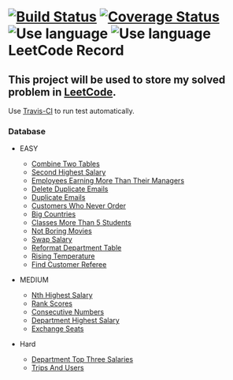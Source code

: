 [![Build Status](https://travis-ci.org/liuliuOD/LeetCode.svg?branch=master)](https://travis-ci.org/liuliuOD/LeetCode) [![Coverage Status](https://coveralls.io/repos/github/liuliuOD/LeetCode/badge.svg?branch=master)](https://coveralls.io/github/liuliuOD/LeetCode?branch=master)  
![Use language](https://img.shields.io/badge/language-PHP-%238a93bc) ![Use language](https://img.shields.io/badge/language-MySQL-%23e89533)  
LeetCode Record
===
This project will be used to store my solved problem in [LeetCode](https://leetcode.com).
---
Use [Travis-CI](https://travis-ci.org) to run test automatically.

### Database
- EASY
    - [Combine Two Tables](Databases/Easy/CombineTwoTables.md)
    - [Second Highest Salary](Databases/Easy/SecondHighestSalary.md)
    - [Employees Earning More Than Their Managers](Databases/Easy/EmployeesEarningMoreThanTheirManagers.md)
    - [Delete Duplicate Emails](Databases/Easy/DeleteDuplicateEmails.md)
    - [Duplicate Emails](Databases/Easy/DuplicateEmails.md)
    - [Customers Who Never Order](Databases/Easy/CustomersWhoNeverOrder.md)
    - [Big Countries](Databases/Easy/BigCountries.md)
    - [Classes More Than 5 Students](Databases/Easy/ClassesMoreThan5Students.md)
    - [Not Boring Movies](Databases/Easy/NotBoringMovies.md)
    - [Swap Salary](Databases/Easy/SwapSalary.md)
    - [Reformat Department Table](Databases/Easy/ReformatDepartmentTable.md)
    - [Rising Temperature](Databases/Easy/RisingTemperature.md)
    - [Find Customer Referee](Databases/Easy/FindCustomerReferee.md)

- MEDIUM
    - [Nth Highest Salary](Databases/Medium/NthHighestSalary.md)
    - [Rank Scores](Databases/Medium/RankScores.md)
    - [Consecutive Numbers](Databases/Medium/ConsecutiveNumbers.md)
    - [Department Highest Salary](Databases/Medium/DepartmentHighestSalary.md)
    - [Exchange Seats](Databases/Medium/ExchangeSeats.md)

- Hard
    - [Department Top Three Salaries](Databases/Hard/DepartmentTopThreeSalaries.md)
    - [Trips And Users](Databases/Hard/TripsAndUsers.md)
